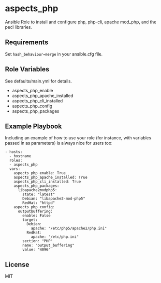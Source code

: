 aspects_php
=========
Ansible Role to install and configure php, php-cli, apache mod_php, and the pecl libraries.


Requirements
------------

Set ```hash_behaviour=merge``` in your ansible.cfg file.

Role Variables
--------------

See defaults/main.yml for details.

* aspects_php_enable
* aspects_php_apache_installed
* aspects_php_cli_installed
* aspects_php_config
* aspects_php_packages

Example Playbook
-------------------------

Including an example of how to use your role (for instance, with variables passed in as parameters) is always nice for users too:

    - hosts:
      - hostname
      roles:
      - aspects_php
      vars:
        aspects_php_enable: True
        aspects_php_apache_installed: True
        aspects_php_cli_installed: True
        aspects_php_packages:
          libapache2modphp5:
            state: "latest"
            Debian: "libapache2-mod-php5"
            RedHat: "httpd"
        aspects_php_config:
          outputbuffering:
            enable: False
            target:
              Debian:
                apache: "/etc/php5/apache2/php.ini"
              RedHat:
                apache: "/etc/php.ini"
            section: "PHP"
            name: "output_buffering"
            value: "4096"

License
-------

MIT
